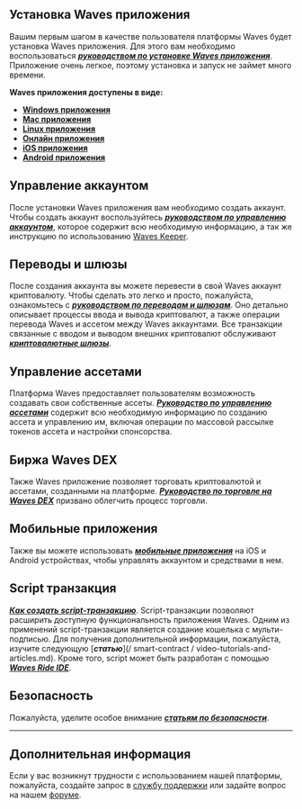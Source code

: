 ## Установка Waves приложения

Вашим первым шагом в качестве пользователя платформы Waves будет установка Waves приложения. Для этого вам необходимо воспользоваться [_**руководством по установке Waves приложения**_](/waves-client/install-waves-client.md). Приложение очень легкое, поэтому установка и запуск не займет много времени.

**Waves приложения доступены в виде:**

* [**Windows приложения**](https://wavesplatform.com/WavesClient-win.zip)
* [**Mac приложения**](https://wavesplatform.com/WavesClient-mac.dmg)
* [**Linux приложения**](https://wavesplatform.com/WavesClient-linux.deb)
* [**Онлайн приложения**](https://client.wavesplatform.com)
* [**iOS приложения**](https://itunes.apple.com/us/app/waves-wallet/id1233158971)
* [**Android приложения**](https://play.google.com/store/apps/details?id=com.wavesplatform.wallet)

## Управление аккаунтом

После установки Waves приложения вам необходимо создать аккаунт. Чтобы создать аккаунт воспользуйтесь [_**руководством по управлению аккаунтом**_](/waves-client/account-management.md), которое содержит всю необходимую информацию, а так же инструкцию по использованию [Waves Keeper](/waves-client/account-management/waves-keeper.md).

## Переводы и шлюзы

После создания аккаунта вы можете перевести в свой Waves аккаунт криптовалюту. Чтобы сделать это легко и просто, пожалуйста, ознакомьтесь с [_**руководством по переводам и шлюзам**_](/waves-client/wallet-management.md). Оно детально описывает процессы ввода и вывода криптовалют, а также операции перевода Waves и ассетом между Waves аккаунтами. Все транзакции связанные с вводом и выводом внешних криптовалют обслуживают [_**криптовалютные шлюзы**_](/waves-client/frequently-asked-questions-faq/transfers-and-gateways/payment-gateway.md).

## Управление ассетами

Платформа Waves предоставляет пользователям возможность создавать свои собственные ассеты. [_**Руководство по управлению ассетами**_](/waves-client/assets-management.md) содержит всю необходимую информацию по созданию ассета и управлению им, включая операции по массовой рассылке токенов ассета и настройки спонсорства.

## Биржа Waves DEX

Также Waves приложение позволяет торговать криптовалютой и ассетами, созданными на платформе. [_**Руководство по торговле на Waves DEX**_](/waves-client/waves-dex.md) призвано облегчить процесс торговли.

## Мобильные приложения

Также вы можете использовать [_**мобильные приложения**_](/waves-client/mobile-apps.md) на iOS и Android устройствах, чтобы управлять аккаунтом и средствами в нем.

## Script транзакция

[_**Как создать script-транзакцию**_](/waves-client/advanced_features/script_transaction.md). Script-транзакции позволяют расширить доступную функциональность приложения Waves. Одним из применений script-транзакции является создание кошелька с мульти-подписью. Для получения дополнительной информации, пожалуйста, изучите следующую [_**статью**_](/ smart-contract / video-tutorials-and-articles.md). Кроме того, script может быть разработан с помощью [_**Waves Ride IDE**_](https://docs.wavesplatform.com/en/smart-contracts/waves-contracts-language-description.html).

## Безопасность

Пожалуйста, уделите особое внимание [_**статьям по безопасности**_](/waves-client/security.md).

___

## Дополнительная информация

Если у вас возникнут трудности с использованием нашей платформы, пожалуйста, создайте запрос в [службу поддержки](https://support.wavesplatform.com/) или задайте вопрос на нашем [форуме](https://forum.wavesplatform.com/).
